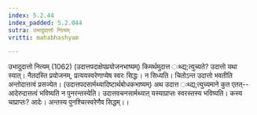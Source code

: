 ```yaml
---
index: 5.2.44
index_padded: 5.2.044
sutra: उभादुदात्तो नित्यम्
vritti: mahabhashyam

---
```

 उभादुदात्तो नित्यम् (1062) (उदात्तपदाक्षेपप्रयोजनभाष्यम्) किमर्थमुदात्त ःथ्द्य;त्युच्यते? उदात्तो यथा स्यात्। नैतदस्ति प्रयोजनम्, प्रत्ययस्वरेणाप्येष स्वरः सिद्धः। न सिध्यति। चितोऽन्त उदात्तो भवतीति अन्तोदात्तत्वं प्रसज्येत। (उदात्तपदसार्मथ्यादिष्टार्थबोधकभाष्यम्) अथ उदात्त ःथ्द्य;त्युच्यमाने कुत एतत्--आदेरुदात्तत्वं भविष्यति न पुनरन्तस्येति। उदात्तवचनसार्मथ्यात् यस्याप्राप्तः स्वरस्तस्य भविष्यति। कस्य चाप्राप्तः? आदेः। अन्तस्य पुनश्चित्स्वरेणैव सिद्धम्।। 